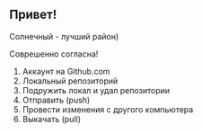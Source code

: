 ## Привет!

Солнечный - лучший район)

Соврешенно согласна!

1. Аккаунт на Github.com
2. Локальный репозиторий
3. Подружить локал и удал репозитории
4. Отправить (push) 
5. Провести изменения с другого компьютера
6. Выкачать (pull)